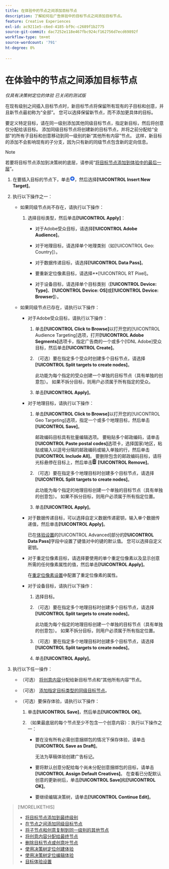 ```yaml
---
title: 在体验中的节点之间添加目标节点
description: 了解如何在广告体验中的目标节点之间添加目标节点。
feature: Creative Experiences
exl-id: ac9211e5-c6ed-4185-bf9c-c2689f1b2775
source-git-commit: dac7252e118e467fbc924cf162756d7ecd69892f
workflow-type: tm+mt
source-wordcount: '791'
ht-degree: 0%

---
```


# 在体验中的节点之间添加目标节点

*仅具有决策树定位的体验*
*已关闭的测试版*

在现有级别之间插入目标节点时，新目标节点将保留所有现有的子目标和创意，并且新节点最初称为“全部”。 您可以选择保留新节点，而不添加更具体的目标。

要定义特定目标，请在同一级别添加其他同级目标节点，指定新目标，然后将创意仅分配给该目标。 添加同级目标节点将创建新的目标节点，并将之前分配给“全部”的所有子目标和创意移动到同一级别的新“其他所有内容”节点。 这样，新目标的添加不会影响现有的子分支，因为只有新的同级节点包含新的定向信息。

>[!NOTE]
>
>若要将目标节点添加到决策树的底层，请参阅“[将目标节点添加到体验中的最后一层](experience-target-node-add-final.md)”。

<!-- 1. [ways to get to the decision tree] -->

1. 在要插入目标的节点下，单击![添加](/help/creative/assets/add.png "添加")，然后选择&#x200B;**[!UICONTROL Insert New Target]**。

1. 执行以下操作之一：

   * 如果同级节点尚不存在，请执行以下操作：

      1. 选择目标类型，然后单击&#x200B;**[!UICONTROL Apply]**：

         * 对于Adobe受众目标，请选择&#x200B;**[!UICONTROL Adobe Audience]**。

         * 对于地理目标，请选择单个地理类别（如[!UICONTROL Geo: Country]）。

         * 对于数据传递目标，请选择&#x200B;**[!UICONTROL Data Pass]**。

         * 要重新定位像素目标，请选择**[!UICONTROL RT Pixel]。

         * 对于设备目标，请选择单个目标类别（**[!UICONTROL Device: Type]**、**[!UICONTROL Device: OS]**&#x200B;或&#x200B;**[!UICONTROL Device: Browser]**）。

   * 如果同级节点已存在，请执行以下操作：

      * 对于Adobe受众目标，请执行以下操作：

         1. 单击&#x200B;**[!UICONTROL Click to Browse]**&#x200B;以打开您的[!UICONTROL Audience Targeting]选项，打开&#x200B;**[!UICONTROL Adobe Segments]**&#x200B;选项卡，指定广告商的一个或多个[!DNL Adobe]受众目标，然后单击&#x200B;**[!UICONTROL Create]**<!-- Why not "Save" like for the other node types/use cases? -->。

         1. （可选）要在指定多个受众时创建多个目标节点，请选择&#x200B;**[!UICONTROL Split targets to create nodes]**。

            此功能为每个指定的受众创建一个单独的目标节点（具有单独的创意包）。 如果不拆分目标，则用户必须属于所有指定的受众。

         1. 单击&#x200B;**[!UICONTROL Apply]**。

      * 对于地理目标，请执行以下操作：

         1. 单击&#x200B;**[!UICONTROL Click to Browse]**&#x200B;以打开您的[!UICONTROL Geo Targeting]选项，指定一个或多个地理目标，然后单击&#x200B;**[!UICONTROL Save]**。

            邮政编码目标具有批量编辑选项。 要粘贴多个邮政编码，请单击&#x200B;**[!UICONTROL Paste postal codes]**&#x200B;选项卡，选择国家/地区，粘贴或输入以逗号分隔的邮政编码或输入单独的行，然后单击&#x200B;**[!UICONTROL Include All]**。 要删除包含的邮政编码目标，请将光标悬停在目标上，然后单击![删除](/help/creative/assets/delete.png "删除") **[!UICONTROL Remove]**。

         1. （可选）要在指定多个地理目标时创建多个目标节点，请选择&#x200B;**[!UICONTROL Split targets to create nodes]**。

            此功能为每个指定的地理目标创建一个单独的目标节点（具有单独的创意包）。 如果不拆分目标，则用户必须属于所有指定位置。

         1. 单击&#x200B;**[!UICONTROL Apply]**。

      * 对于数据传递目标，可以选择自定义数据传递密钥，输入单个数据传递值，然后单击&#x200B;**[!UICONTROL Apply]**。

        已在[体验设置](experience-settings-targeting.md)的[!UICONTROL Advanced]部分的&#x200B;**[!UICONTROL Data Pass]**&#x200B;字段中设置了键值对中的键的默认值。 您可以选择自定义密钥。

      * 对于重定位像素目标，请选择要使用的单个重定位像素以及显示创意所需的任何像素属性的值，然后单击&#x200B;**[!UICONTROL Apply]**。

        在[重定位像素设置](/help/creative/pixels/retargeting-pixel-manage.md)中配置了重定位像素的属性。

      * 对于设备目标，请执行以下操作：

         1. 选择目标。

         1. （可选）要在指定多个地理目标时创建多个目标节点，请选择&#x200B;**[!UICONTROL Split targets to create nodes]**。

            此功能为每个指定的地理目标创建一个单独的目标节点（具有单独的创意包）。 如果不拆分目标，则用户必须属于所有指定位置。

         1. （可选）要在指定多个地理目标时创建多个目标节点，请选择&#x200B;**[!UICONTROL Split targets to create nodes]**。

         1. 单击&#x200B;**[!UICONTROL Apply]**。

1. 执行以下任一操作：

   * （可选） [将创意内容](experience-assign-creative-bundles.md)分配给新目标节点和“其他所有内容”节点。

   * （可选） [添加指定目标类型的同级目标节点](experience-target-node-add-sibling.md)。

   * （可选）要保存体验，请执行以下操作：

      1. 单击&#x200B;**[!UICONTROL Save]**，然后单击&#x200B;**[!UICONTROL OK]**。

      1. （如果最底层的每个节点至少不包含一个创意内容）：执行以下操作之一：

         * 要在没有所有必需创意捆绑包的情况下保存体验，请单击&#x200B;**[!UICONTROL Save as Draft]**。

           无法为草稿体验创建广告标记。

         * 要将默认创意分配给每个尚未分配创意捆绑包的目标，请单击&#x200B;**[!UICONTROL Assign Default Creatives]**。 在查看已分配默认创意的更新树后，单击&#x200B;**[!UICONTROL Save]**&#x200B;和&#x200B;**[!UICONTROL OK]**。

         * 要继续编辑决策树，请单击&#x200B;**[!UICONTROL Continue Edit]**。

>[!MORELIKETHIS]
>
>* [将目标节点添加到最终级别](experience-target-node-add-final.md)
>* [在节点之间添加同级目标节点](experience-target-node-add-sibling.md)
>* [将子节点和创意复制到同一级别的其他节点](experience-target-node-copy.md)
>* [将创意内容分配给最终节点](experience-assign-creative-bundles.md)
>* [删除目标节点或创意叶节点](/help/creative/experiences/experience-target-node-delete.md)
>* [使用决策树定位创建体验](experience-create-targeting.md)
>* [使用决策树定位编辑体验](experience-edit-targeting.md)
>* [目标体验设置](experience-settings-targeting.md)

